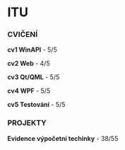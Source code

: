 # ITU

### CVIČENÍ

**cv1 WinAPI** - 5/5

**cv2 Web** - 4/5

**cv3 Qt/QML** - 5/5

**cv4 WPF** - 5/5

**cv5 Testování** - 5/5

### PROJEKTY

**Evidence výpočetní techinky** - 38/55
